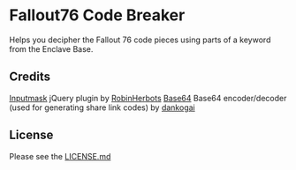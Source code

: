 # Fallout76 Code Breaker
Helps you decipher the Fallout 76 code pieces using parts of a keyword from the Enclave Base.

## Credits
[Inputmask](https://github.com/RobinHerbots/Inputmask) jQuery plugin by [RobinHerbots](https://github.com/RobinHerbots)
[Base64](https://github.com/dankogai/js-base64) Base64 encoder/decoder (used for generating share link codes) by [dankogai](https://github.com/dankogai)

## License
Please see the [LICENSE.md](LICENSE.md)